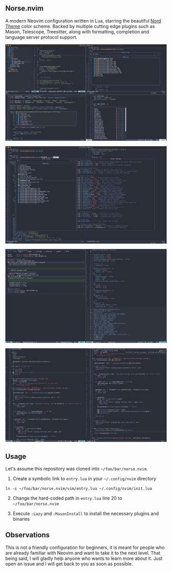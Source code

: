 ## Norse.nvim

A modern Neovim configuration written in Lua, starring the beautiful
[Nord Theme](https://www.nordtheme.com/) color scheme. Backed by multiple cutting edge plugins such as Mason, Telescope, Treesitter, along with formatting, completion and language server protocol support.

![norse.nvim](https://github.com/lfv89/norse.nvim/blob/master/assets/nvim.jpg?raw=true)

![norse.nvim](https://github.com/lfv89/norse.nvim/blob/master/assets/nvim2.jpg?raw=true)

![norse.nvim](https://github.com/lfv89/norse.nvim/blob/master/assets/nvim3.jpg?raw=true)

![norse.nvim](https://github.com/lfv89/norse.nvim/blob/master/assets/go2.jpg?raw=true)

## Usage

Let's assume this repository was cloned into `~/foo/bar/norse.nvim`.

1. Create a symbolic link to `entry.lua` in your `~/.config/nvim` directory

```
ln -s ~/foo/bar/norse.nvim/vim/entry.lua ~/.config/nvim/init.lua
```

2. Change the hard-coded path in `entry.lua` line 20 to `~/foo/bar/norse.nvim`

3. Execute `:Lazy` and `:MasonInstall` to install the necessary plugins and binaries

## Observations

This is not a friendly configuration for beginners, it is meant for people who are already familiar with Neovim and want to take it to the next level. That being said, I will gladly help anyone who wants to learn more about it. Just open an issue and I will get back to you as soon as possible.
